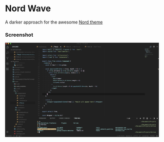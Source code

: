 # Nord Wave

A darker approach for the awesome [Nord theme](https://github.com/arcticicestudio/nord-visual-studio-code)

### Screenshot

![screenshot](screens/demo.png)
